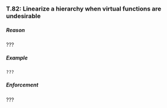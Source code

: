 ### <a name="Rt-linear"></a>T.82: Linearize a hierarchy when virtual functions are undesirable

##### Reason

 ???

##### Example

    ???

##### Enforcement

???

